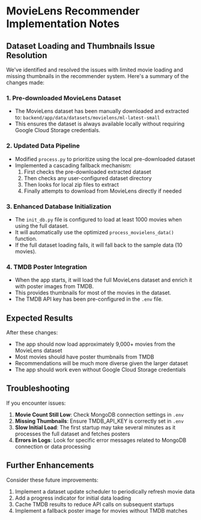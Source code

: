 # MovieLens Recommender Implementation Notes

## Dataset Loading and Thumbnails Issue Resolution

We've identified and resolved the issues with limited movie loading and missing thumbnails in the recommender system. Here's a summary of the changes made:

### 1. Pre-downloaded MovieLens Dataset

- The MovieLens dataset has been manually downloaded and extracted to:
  `backend/app/data/datasets/movielens/ml-latest-small`
- This ensures the dataset is always available locally without requiring Google Cloud Storage credentials.

### 2. Updated Data Pipeline

- Modified `process.py` to prioritize using the local pre-downloaded dataset
- Implemented a cascading fallback mechanism:
  1. First checks the pre-downloaded extracted dataset
  2. Then checks any user-configured dataset directory
  3. Then looks for local zip files to extract
  4. Finally attempts to download from MovieLens directly if needed

### 3. Enhanced Database Initialization

- The `init_db.py` file is configured to load at least 1000 movies when using the full dataset.
- It will automatically use the optimized `process_movielens_data()` function.
- If the full dataset loading fails, it will fall back to the sample data (10 movies).

### 4. TMDB Poster Integration

- When the app starts, it will load the full MovieLens dataset and enrich it with poster images from TMDB.
- This provides thumbnails for most of the movies in the dataset.
- The TMDB API key has been pre-configured in the `.env` file.

## Expected Results

After these changes:
- The app should now load approximately 9,000+ movies from the MovieLens dataset
- Most movies should have poster thumbnails from TMDB
- Recommendations will be much more diverse given the larger dataset
- The app should work even without Google Cloud Storage credentials

## Troubleshooting

If you encounter issues:

1. **Movie Count Still Low**: Check MongoDB connection settings in `.env`
2. **Missing Thumbnails**: Ensure TMDB_API_KEY is correctly set in `.env`
3. **Slow Initial Load**: The first startup may take several minutes as it processes the full dataset and fetches posters
4. **Errors in Logs**: Look for specific error messages related to MongoDB connection or data processing

## Further Enhancements

Consider these future improvements:

1. Implement a dataset update scheduler to periodically refresh movie data
2. Add a progress indicator for initial data loading
3. Cache TMDB results to reduce API calls on subsequent startups
4. Implement a fallback poster image for movies without TMDB matches 